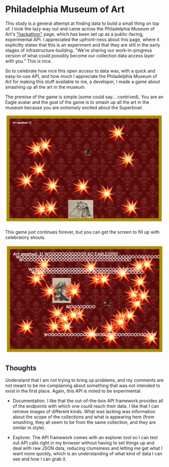 # Philadelphia Museum of Art 

This study is a general attempt at finding data to build a small thing on top of. I took the lazy way out and came across the Philadelphia Museum of Art's ["hackathon"](https://hackathon.philamuseum.org/) page, which has been set up as a public-facing, experimental API. I appreciated the upfront-ness about this page, where it explicitly states that this is an experiment and that they are still in the early stages of infrastructure-building. "We're sharing our work-in-progress version of what could possibly become our collection data access layer with you." This is nice. 

So to celebrate how nice this open access to data was, with a quick and easy-to-use API, and how much I appreciate the Philadelphia Museum of Art for making this stuff available to me, a developer, I made a game about smashing up all the art in the museum. 

The premise of the game is simple (some could say... contrived). You are an Eagle avatar and the goal of the game is to smash up all the art in the museum because you are *extremely* excited about the Superbowl.

![](assets/images/pma1.jpg)

This game just continues forever, but you can get the screen to fill up with celebratory shouts.  

![](assets/images/pma3.jpg)

## Thoughts 

Understand that I am not trying to bring up problems, and my comments are not meant to be me complaining about something that was not intended to exist in the first place. Again, this API is noted to be experimental. 

- Documentation. I like that the out-of-the-box API framework provides all of the endpoints with which one could reach their data. I like that I can retrieve images of different kinds. What was lacking was information about the scope of the collections and what is appearing here (from smashing, they all seem to be from the same collection, and they are similar in style).

- Explorer. The API framework comes with an explorer tool so I can test out API calls right in my browser without having to set things up and deal with raw JSON data, reducing clumsiness and letting me get what I want more quickly, which is an understanding of what kind of data I can see and how I can grab it. 
